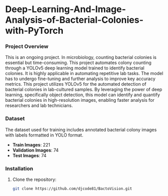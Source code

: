 # Deep-Learning-And-Image-Analysis-of-Bacterial-Colonies-with-PyTorch

### Project Overview
This is an ongoing project. In microbiology, counting bacterial colonies is essential but time-consuming. This project automates colony counting through a YOLOv5 deep learning model trained to identify bacterial colonies. It is highly applicable in automating repetitive lab tasks. The model has to undergo fine-tuning and further analysis to improve key accuracy metrics.
This project utilizes YOLOv5 for the automated detection of bacterial colonies in lab-cultured samples. By leveraging the power of deep learning, specifically object detection, this model can identify and quantify bacterial colonies in high-resolution images, enabling faster analysis for researchers and lab technicians.


### Dataset
The dataset used for training includes annotated bacterial colony images with labels formatted in YOLO format.

- **Train Images**: 221
- **Validation Images**: 74
- **Test Images**: 74

### Installation
1. Clone the repository:
   ```bash
   git clone https://github.com/djcode81/BactoVision.git
 
